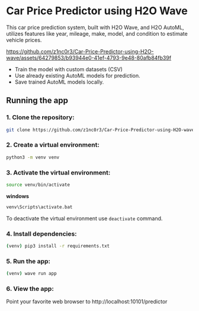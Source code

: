 # Car Price Predictor using H2O Wave

This car price prediction system, built with H2O Wave, and H2O AutoML, utilizes features like year,
mileage, make, model, and condition to estimate vehicle prices.




https://github.com/z1nc0r3/Car-Price-Predictor-using-H2O-wave/assets/64279853/b93944e0-41ef-4793-9e48-80afb84fb39f




- Train the model with custom datasets (CSV)
- Use already existing AutoML models for prediction.
- Save trained AutoML models locally.


## Running the app

### 1. Clone the repository:

``` bash
git clone https://github.com/z1nc0r3/Car-Price-Predictor-using-H2O-wave
```

### 2. Create a virtual environment:

``` bash
python3 -m venv venv
```

### 3. Activate the virtual environment:
``` bash
source venv/bin/activate
```

**windows**
``` bash
venv\Scripts\activate.bat
```
To deactivate the virtual environment use ```deactivate``` command.

### 4. Install dependencies:

``` bash
(venv) pip3 install -r requirements.txt 
```

### 5. Run the app:
``` bash
(venv) wave run app
```

### 6. View the app:
Point your favorite web browser to http://localhost:10101/predictor


